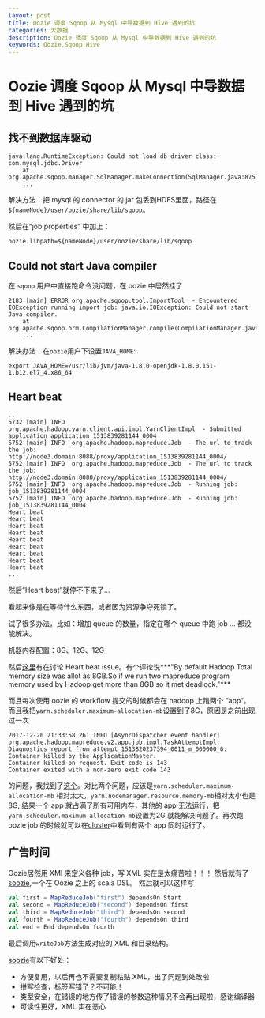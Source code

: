 ```yaml
---
layout: post
title: Oozie 调度 Sqoop 从 Mysql 中导数据到 Hive 遇到的坑
categories: 大数据
description: Oozie 调度 Sqoop 从 Mysql 中导数据到 Hive 遇到的坑
keywords: Oozie,Sqoop,Hive
---
```


# Oozie 调度 Sqoop 从 Mysql 中导数据到 Hive 遇到的坑

## 找不到数据库驱动

```
java.lang.RuntimeException: Could not load db driver class: com.mysql.jdbc.Driver
	at org.apache.sqoop.manager.SqlManager.makeConnection(SqlManager.java:875)
    ...    
```

解决方法：把 mysql 的 connector 的 jar 包丢到HDFS里面，路径在`${nameNode}/user/oozie/share/lib/sqoop`。

然后在“job.properties” 中加上：

```
oozie.libpath=${nameNode}/user/oozie/share/lib/sqoop
```

## Could not start Java compiler

在 `sqoop` 用户中直接跑命令没问题，在 oozie 中居然挂了

```
2183 [main] ERROR org.apache.sqoop.tool.ImportTool  - Encountered IOException running import job: java.io.IOException: Could not start Java compiler.
	at org.apache.sqoop.orm.CompilationManager.compile(CompilationManager.java:192)
    ...
```

解决办法：在`oozie`用户下设置`JAVA_HOME`:

```
export JAVA_HOME=/usr/lib/jvm/java-1.8.0-openjdk-1.8.0.151-1.b12.el7_4.x86_64
```

## Heart beat

```
...
5732 [main] INFO  org.apache.hadoop.yarn.client.api.impl.YarnClientImpl  - Submitted application application_1513839281144_0004
5752 [main] INFO  org.apache.hadoop.mapreduce.Job  - The url to track the job: http://node3.domain:8088/proxy/application_1513839281144_0004/
5752 [main] INFO  org.apache.hadoop.mapreduce.Job  - The url to track the job: http://node3.domain:8088/proxy/application_1513839281144_0004/
5752 [main] INFO  org.apache.hadoop.mapreduce.Job  - Running job: job_1513839281144_0004
5752 [main] INFO  org.apache.hadoop.mapreduce.Job  - Running job: job_1513839281144_0004
Heart beat
Heart beat
Heart beat
Heart beat
Heart beat
Heart beat
Heart beat
Heart beat
Heart beat
...
```

然后“Heart beat”就停不下来了...

看起来像是在等待什么东西，或者因为资源争夺死锁了。

试了很多办法，比如：增加 queue 的数量，指定在哪个 queue 中跑 job ... 都没能解决。

机器内存配置：8G、12G、12G

然后[这里](https://community.cloudera.com/t5/Batch-Processing-and-Workflow/Oozie-sqoop-action-in-CDH-5-2-Heart-beat-issue/m-p/23494/highlight/true#M869)有在讨论 Heart beat issue。有个评论说***"By default Hadoop Total memory size was allot as 8GB.So if we run two mapreduce program memory used by Hadoop get more than 8GB so it met deadlock."***

而且每次使用 oozie 的 workflow 提交的时候都会在 hadoop 上跑两个 “app“。而且我把`yarn.scheduler.maximum-allocation-mb`设置到了8G，原因是之前出现过一次

```
2017-12-20 21:33:58,261 INFO [AsyncDispatcher event handler] org.apache.hadoop.mapreduce.v2.app.job.impl.TaskAttemptImpl: Diagnostics report from attempt_1513820237394_0011_m_000000_0: Container killed by the ApplicationMaster.
Container killed on request. Exit code is 143
Container exited with a non-zero exit code 143
```

的问题，我找到了[这个](https://community.hortonworks.com/questions/96183/help-troubleshoot-container-killed-by-the-applicat.html)。对比两个问题，应该是`yarn.scheduler.maximum-allocation-mb` 相对太大，`yarn.nodemanager.resource.memory-mb`相对太小也是8G, 结果一个 app 就占满了所有可用内存，其他的 app 无法运行，把`yarn.scheduler.maximum-allocation-mb`设置为2G 就能解决问题了。再次跑 oozie job 的时候就可以在[cluster](http://node3.domain:8088/cluster)中看到有两个 app 同时运行了。

## 广告时间

Oozie居然用 XMl 来定义各种 job，写 XML 实在是太痛苦啦！！！
然后就有了[soozie](https://github.com/izhangzhihao/soozie),一个在 Oozie 之上的 scala DSL。
然后就可以这样写

```scala
val first = MapReduceJob("first") dependsOn Start
val second = MapReduceJob("second") dependsOn first
val third = MapReduceJob("third") dependsOn second
val fourth = MapReduceJob("fourth") dependsOn third
val end = End dependsOn fourth
```

最后调用`writeJob`方法生成对应的 XML 和目录结构。

[soozie](https://github.com/izhangzhihao/soozie)有以下好处：

* 方便复用，以后再也不需要复制粘贴 XML，出了问题到处改啦
* 拼写检查，标签写错了？不可能！
* 类型安全，在错误的地方传了错误的参数这种情况不会再出现啦，感谢编译器
* 可读性更好，XML 实在恶心